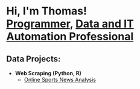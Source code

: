 <h1>Hi, I'm Thomas! <br/><a href="www.linkedin.com/in/thomás-mejías-loría-77a59b170">Programmer</a>, <a href="www.linkedin.com/in/thomás-mejías-loría-77a59b170">Data and IT Automation Professional</a></h1>

<h2>Data Projects:</h2>

- <b>Web Scraping (Python, R)</b>
  - [Online Sports News Analysis](https://github.com/thomasmejias/WebScrapingNewsPaper)
